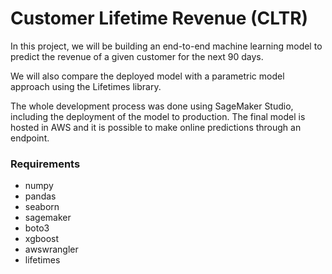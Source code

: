 # Customer Lifetime Revenue (CLTR)

In this project, we will be building an end-to-end machine learning model to predict the revenue of a given customer for the next 90 days.

We will also compare the deployed model with a parametric model approach using the Lifetimes library.

The whole development process was done using SageMaker Studio, including the deployment of the model to production. The final model is hosted in AWS and it is possible to make online predictions through an endpoint.

### Requirements

- numpy
- pandas
- seaborn
- sagemaker
- boto3
- xgboost
- awswrangler
- lifetimes
